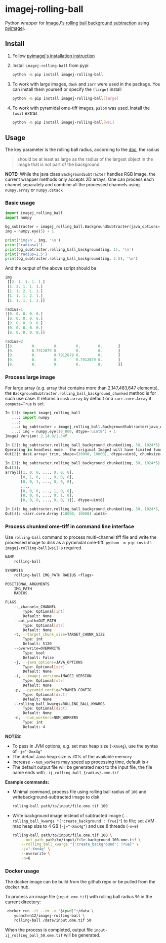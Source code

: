 # imagej-rolling-ball

Python wrapper for [ImageJ's rolling ball background
subtraction](https://imagej.net/ij/developer/api/ij/ij/plugin/filter/BackgroundSubtracter.html#rollingBallBackground(ij.process.ImageProcessor,double,boolean,boolean,boolean,boolean,boolean))
using [pyimagej](https://github.com/imagej/pyimagej).

## Install

1. Follow [pyimagej's installation
   instruction](https://py.imagej.net/en/latest/Install.html)

1. Install `imagej-rolling-ball` from pypi

    ```bash
    python -m pip install imagej-rolling-ball
    ```

1. To work with large images, `dask` and `zarr` were used in the package. You
   can install them yourself or specify the `[large]` install

    ```bash
    python -m pip install imagej-rolling-ball[large]
    ```

1. To work with pyramidal ome-tiff images, `palom` was used. Install the `[wsi]`
   extras

    ```bash
    python -m pip install imagej-rolling-ball[wsi]
    ```

## Usage

The key parameter is the rolling ball radius, according to the
[doc](https://imagej.nih.gov/ij/docs/menus/process.html#background), the radius

> should be at least as large as the radius of the largest object in the image
> that is not part of the background

**NOTE:** While the java class `BackgroundSubtracter` handles RGB image, the
current wrapper methods only accepts 2D arrays. One can process each channel
separately and combine all the processed channels using `numpy.array` or
`numpy.dstack`


### Basic usage

```python
import imagej_rolling_ball
import numpy

bg_subtracter = imagej_rolling_ball.BackgroundSubtracter(java_options='-Xmx1g')
img = numpy.eye(5) + 1

print('img\n', img, '\n')
print('radius=1')
print(bg_subtracter.rolling_ball_background(img, 1), '\n')
print('radius=2.5')
print(bg_subtracter.rolling_ball_background(img, 2.5), '\n')
```

And the output of the above script should be

```python
img
 [[2. 1. 1. 1. 1.]
 [1. 2. 1. 1. 1.]
 [1. 1. 2. 1. 1.]
 [1. 1. 1. 2. 1.]
 [1. 1. 1. 1. 2.]] 

radius=1
[[0. 0. 0. 0. 0.]
 [0. 0. 0. 0. 0.]
 [0. 0. 0. 0. 0.]
 [0. 0. 0. 0. 0.]
 [0. 0. 0. 0. 0.]] 

radius=2
[[0.        0.        0.        0.        0.       ]
 [0.        0.7912879 0.        0.        0.       ]
 [0.        0.        0.7912879 0.        0.       ]
 [0.        0.        0.        0.7912879 0.       ]
 [0.        0.        0.        0.        0.       ]] 
```

### Process large image

For large array (e.g. array that contains more than 2,147,483,647 elements), the
`BackgroundSubtracter.rolling_ball_background_chunked` method is for such use
case. It returns a `dask.array` by default or a `zarr.core.Array` if
`compute=True` is set.


```python
In [1]: import imagej_rolling_ball
   ...: import numpy
   ...: 
   ...: bg_subtracter = imagej_rolling_ball.BackgroundSubtracter(java_options='-Xmx4g')
   ...: img = numpy.eye(10_000, dtype='uint8') + 1
ImageJ Version: 2.14.0/1.54f

In [2]: bg_subtracter.rolling_ball_background_chunked(img, 50, 1024*5)
Operating in headless mode - the original ImageJ will have limited functionality.
Out[2]: dask.array<_trim, shape=(10000, 10000), dtype=uint8, chunksize=(5120, 5120), chunktype=numpy.ndarray>

In [3]: bg_subtracter.rolling_ball_background_chunked(img, 50, 1024*5).compute()
Out[3]: 
array([[1, 0, 0, ..., 0, 0, 0],
       [0, 1, 0, ..., 0, 0, 0],
       [0, 0, 1, ..., 0, 0, 0],
       ...,
       [0, 0, 0, ..., 1, 0, 0],
       [0, 0, 0, ..., 0, 1, 0],
       [0, 0, 0, ..., 0, 0, 1]], dtype=uint8)

In [4]: bg_subtracter.rolling_ball_background_chunked(img, 50, 1024*5, compute=True)
Out[4]: <zarr.core.Array (10000, 10000) uint8>
```

### Process chunked ome-tiff in command line interface

Use `rolling-ball` command to process multi-channel tiff file and write the
processed image to disk as a pyramidal ome-tiff. `python -m pip install
imagej-rolling-ball[wsi]` is required.

```bash
NAME
    rolling-ball

SYNOPSIS
    rolling-ball IMG_PATH RADIUS <flags>

POSITIONAL ARGUMENTS
    IMG_PATH
    RADIUS

FLAGS
    --_channel=_CHANNEL
        Type: Optional[int]
        Default: None
    --out_path=OUT_PATH
        Type: Optional[str]
        Default: None
    -t, --target_chunk_size=TARGET_CHUNK_SIZE
        Type: int
        Default: 5120
    --overwrite=OVERWRITE
        Type: bool
        Default: False
    -j, --java_options=JAVA_OPTIONS
        Type: Optional[str]
        Default: None
    -i, --imagej_version=IMAGEJ_VERSION
        Type: Optional[str]
        Default: None
    -p, --pyramid_config=PYRAMID_CONFIG
        Type: Optional[dict]
        Default: None
    --rolling_ball_kwargs=ROLLING_BALL_KWARGS
        Type: Optional[dict]
        Default: None
    -n, --num_workers=NUM_WORKERS
        Type: int
        Default: 4
```

**NOTES:**

- To pass in JVM options, e.g. set max heap size (`-Xmx4g`), use the syntax of
   `-j="-Xmx4g"`
- The defaut Java heap size is 70% of the available memory
- Increase `--num_workers` may speed up processing time, default is `4`
- The default output file will be generated next to the input file, the file
  name ends with `-ij_rolling_ball_{radius}.ome.tif`

**Example commands:**

- Minimal command, process file using rolling ball radius of `100` and
  writebackground-subtracted image to disk

    ```bash
    rolling-ball path/to/input/file.ome.tif 100
    ```

- Write background image instead of subtracted image (`--rolling_ball_kwargs
  "{'create_background': True}"`) to file; set JVM max heap size to 4 GB
  (`-j="-Xmx4g"`) and use 8 threads (`-n=8`)

    ```bash
    rolling-ball path/to/input/file.ome.tif 100 \
        --out_path path/to/input/file-background_100.ome.tif \
        --rolling_ball_kwargs "{'create_background': True}" \
        -j="-Xmx4g" \ 
        --overwrite \
        -n=8
    ```

### Docker usage

The docker image can be build from the github repo or be pulled from the docker
hub.

To process an image file (`input.ome.tif`) with rolling ball radius `50` in the
current directory:

```bash
 docker run -it --rm -v "$(pwd)":/data \
    yuanchen12/imagej-rolling-ball \
    rolling-ball /data/input.ome.tif 50
```

When the process is completed, output file `input-ij_rolling_ball_50.ome.tif`
will be generated.

